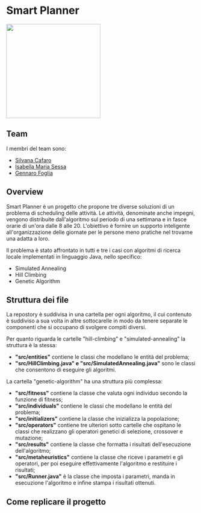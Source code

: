 # Smart Planner

<img src="https://github.com/g-foglia/SmartPlannerFIA/assets/145924139/4c6c769f-b89d-4223-a109-42370d2f6baa" width=250>

## Team
I membri del team sono: 
- [Silvana Cafaro](https://github.com/zzzzilv)
- [Isabella Maria Sessa](https://github.com/isaboutoftown)
- [Gennaro Foglia](https://github.com/g-foglia)
## Overview
Smart Planner è un progetto che propone tre diverse soluzioni di un problema di scheduling delle attività. Le attività, denominate anche impegni,
vengono distribuite dall'algoritmo sul periodo di una settimana e in fasce orarie di un'ora dalle 8 alle 20. L'obiettivo è fornire un supporto inteligente all'organizzazione
delle giornate per le persone meno pratiche nel trovarne una adatta a loro.

Il problema è stato affrontato in tutti e tre i casi con algoritmi di ricerca locale implementati in linguaggio Java, nello specifico:
- Simulated Annealing
- Hill Climbing
- Genetic Algorithm
## Struttura dei file
La repostory è suddivisa in una cartella per ogni algoritmo, il cui contenuto è suddiviso a sua volta in altre sottocarelle in modo da tenere separate le componenti che si occupano di svolgere compiti diversi. 

Per quanto riguarda le cartelle "hill-climbing" e "simulated-annealing" la struttura è la stessa:
- **"src/entities"** contiene le classi che modellano le entità del problema;
- **"src/HillClimbing.java" e "src/SimulatedAnnealing.java"** sono le classi che consentono di eseguire gli algoritmi.

La cartella "genetic-algorithm" ha una struttura più complessa:
- **"src/fitness"** contiene la classe che valuta ogni individuo secondo la funzione di fitness;
- **"src/individuals"** contiene le classi che modellano le entità del problema;
- **"src/initializers"** contiene la classe che inizializza la popolazione;
- **"src/operators"** contiene tre ulteriori sotto cartelle che ospitano le classi che realizzano gli operatori genetici di selezione, crossover e mutazione;
- **"src/results"** contiene la classe che formatta i risultati dell'esecuzione dell'algoritmo;
- **"src/metaheuristics"** contiene la classe che riceve i parametri e gli operatori, per poi eseguire effettivamente l'algoritmo e restituire i risultati;
- **"src/Runner.java"** è la classe che imposta i parametri, manda in esecuzione l'algoritmo e infine stampa i risultati ottenuti.  
## Come replicare il progetto
